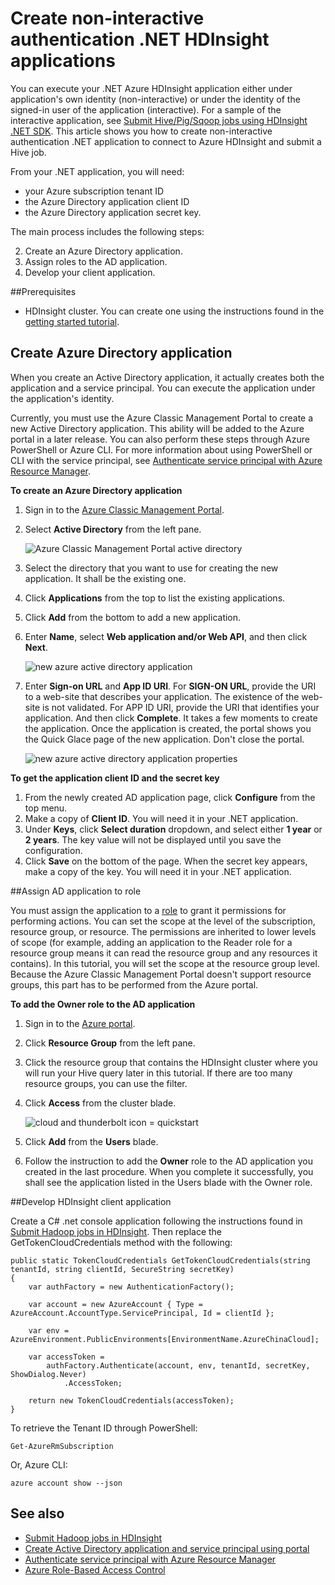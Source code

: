 <!-- not suitable for Mooncake -->

<properties
	pageTitle="Create non-interactive authentication .NET HDInsight applciations | Azure"
	description="Learn how to create non-interactive authentication .NET HDInsight applications."
	editor="cgronlun"
	manager="jhubbard"
	services="hdinsight"
	documentationCenter=""
	tags="azure-portal"
	authors="mumian"/>

<tags
	ms.service="hdinsight"
	ms.workload="big-data"
	ms.tgt_pltfrm="na"
	ms.devlang="na"
	ms.topic="article"
	ms.date="09/02/2016"
	wacn.date=""
	ms.author="jgao"/>

# Create non-interactive authentication .NET HDInsight applications

You can execute your .NET Azure HDInsight application either under application's own identity (non-interactive) or under the identity of the signed-in user of the application (interactive). For a sample of the interactive application, see [Submit Hive/Pig/Sqoop jobs using HDInsight .NET SDK](/documentation/articles/hdinsight-submit-hadoop-jobs-programmatically/#submit-hivepigsqoop-jobs-using-hdinsight-net-sdk). This article shows you how to create non-interactive authentication .NET application to connect to Azure HDInsight and submit a Hive job.

From your .NET application, you will need:

- your Azure subscription tenant ID
- the Azure Directory application client ID
- the Azure Directory application secret key.  

The main process includes the following steps:

2. Create an Azure Directory application.
2. Assign roles to the AD application.
3. Develop your client application.


##Prerequisites

- HDInsight cluster. You can create one using the instructions found in the [getting started tutorial](/documentation/articles/hdinsight-hadoop-tutorial-get-started-windows-v1/#create-cluster). 




## Create Azure Directory application 
When you create an Active Directory application, it actually creates both the application and a service principal. You can execute the application under the application's identity.

Currently, you must use the Azure Classic Management Portal to create a new Active Directory application. This ability will be added to the Azure portal in a later release. You can also perform these steps through Azure PowerShell or Azure CLI. For more information about using PowerShell or CLI with the service principal, see [Authenticate service principal with Azure Resource Manager](/documentation/articles/resource-group-authenticate-service-principal/).

**To create an Azure Directory application**

1.	Sign in to the [Azure Classic Management Portal]( https://manage.windowsazure.cn/).
2.	Select **Active Directory** from the left pane.

    ![Azure Classic Management Portal active directory](.\media\hdinsight-create-non-interactive-authentication-dotnet-application\active-directory.png)
    
3.	Select the directory that you want to use for creating the new application. It shall be the existing one.
4.	Click **Applications** from the top to list the existing applications.
5.	Click **Add** from the bottom to add a new application.
6.	Enter **Name**, select **Web application and/or Web API**, and then click **Next**.

    ![new azure active directory application](.\media\hdinsight-create-non-interactive-authentication-dotnet-application\hdinsight-add-ad-application.png)

7.	Enter **Sign-on URL** and **App ID URI**. For **SIGN-ON URL**, provide the URI to a web-site that describes your application. The existence of the web-site is not validated. For APP ID URI, provide the URI that identifies your application. And then click **Complete**.
It takes a few moments to create the application.  Once the application is created, the portal shows you the Quick Glace page of the new application. Don't close the portal. 

    ![new azure active directory application properties](.\media\hdinsight-create-non-interactive-authentication-dotnet-application\hdinsight-add-ad-application-properties.png)

**To get the application client ID and the secret key**

1.	From the newly created AD application page, click **Configure** from the top menu.
2.	Make a copy of **Client ID**. You will need it in your .NET application.
3.	Under **Keys**, click **Select duration** dropdown, and select either **1 year** or **2 years**. The key value will not be displayed until you save the configuration.
4.	Click **Save** on the bottom of the page. When the secret key appears, make a copy of the key. You will need it in your .NET application.

##Assign AD application to role

You must assign the application to a [role](/documentation/articles/role-based-access-built-in-roles/) to grant it permissions for performing actions. You can set the scope at the level of the subscription, resource group, or resource. The permissions are inherited to lower levels of scope (for example, adding an application to the Reader role for a resource group means it can read the resource group and any resources it contains). In this tutorial, you will set the scope at the resource group level.  Because the Azure Classic Management Portal doesn't support resource groups, this part has to be performed from the Azure portal. 

**To add the Owner role to the AD application**

1.	Sign in to the [Azure portal](https://portal.azure.cn).
2.	Click **Resource Group** from the left pane.
3.	Click the resource group that contains the HDInsight cluster where you will run your Hive query later in this tutorial. If there are too many resource groups, you can use the filter.
4.	Click **Access** from the cluster blade.

    ![cloud and thunderbolt icon = quickstart](./media/hdinsight-hadoop-create-linux-cluster-portal/quickstart.png)
5.	Click **Add** from the **Users** blade.
6.	Follow the instruction to add the **Owner** role to the AD application you created in the last procedure. When you complete it successfully, you shall see the application listed in the Users blade with the Owner role.


##Develop HDInsight client application

Create a C# .net console application following the instructions found in [Submit Hadoop jobs in HDInsight](/documentation/articles/hdinsight-submit-hadoop-jobs-programmatically/#submit-hivepigsqoop-jobs-using-hdinsight-net-sdk). Then replace the GetTokenCloudCredentials method with the following:

    public static TokenCloudCredentials GetTokenCloudCredentials(string tenantId, string clientId, SecureString secretKey)
    {
        var authFactory = new AuthenticationFactory();

        var account = new AzureAccount { Type = AzureAccount.AccountType.ServicePrincipal, Id = clientId };

        var env = AzureEnvironment.PublicEnvironments[EnvironmentName.AzureChinaCloud];

        var accessToken =
            authFactory.Authenticate(account, env, tenantId, secretKey, ShowDialog.Never)
                .AccessToken;

        return new TokenCloudCredentials(accessToken);
    }

To retrieve the Tenant ID through PowerShell:

    Get-AzureRmSubscription

Or, Azure CLI:

    azure account show --json

      
## See also

- [Submit Hadoop jobs in HDInsight](/documentation/articles/hdinsight-submit-hadoop-jobs-programmatically/)
- [Create Active Directory application and service principal using portal](/documentation/articles/resource-group-create-service-principal-portal/)
- [Authenticate service principal with Azure Resource Manager](/documentation/articles/resource-group-authenticate-service-principal/)
- [Azure Role-Based Access Control](/documentation/articles/role-based-access-control-configure/)
